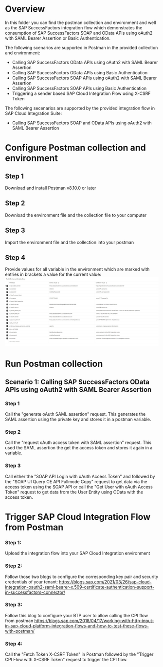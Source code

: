 # Overview
In this folder you can find the postman collection and environment and well as the SAP SuccessFactors integration flow which demonstrates the consumption of SAP SuccessFactors SOAP and OData APIs using oAuth2 with SAML Bearer Assertion or Basic Authentication.

The following scenarios are supported in Postman in the provided collection and environment:
* Calling SAP SuccessFactors OData APIs using oAuth2 with SAML Bearer Assertion 
* Calling SAP SuccessFactors OData APIs using Basic Authentication 
* Calling SAP SuccessFactors SOAP APIs using oAuth2 with SAML Bearer Assertion
* Calling SAP SuccessFactors SOAP APIs using Basic Authentication 
* Triggering a sender based SAP Cloud Integration Flow using X-CSRF Token

The following secenarios are supported by the provided integration flow in SAP Cloud Integration Suite: 
* Calling SAP SuccessFactors SOAP and OData APIs using oAuth2 with SAML Bearer Assertion

# Configure Postman collection and environment

## Step 1
Download and install Postman v8.10.0 or later

## Step 2
Download the environment file and the collection file to your computer

## Step 3
Import the environment file and the collection into your postman

## Step 4
Provide values for all variable in the environment which are marked with entries in brackets a value for the current value:
![Environment Hints](./Images/EnvironmentHints.JPG)

# Run Postman collection

## Scenario 1: Calling SAP SuccessFactors OData APIs using oAuth2 with SAML Bearer Assertion

### Step 1
Call the "generate oAuth SAML assertion" request. This generates the SAML assertion using the private key and stores it in a postman variable.
### Step 2
Call the "request oAuth access token with SAML assertion" request. This used the SAML assertion the get the access token and stores it again in a variable.
### Step 3
Call either the "SOAP API Login with oAuth Access Token" and followed by the "SOAP UI Query CE API Fullmode Copy" request to get data via the access token using the SOAP API or call the "Get User with oAuth Access Token" request to get data from the User Entity using OData with the access token.

# Trigger SAP Cloud Integration Flow from Postman

### Step 1:
Upload the integration flow into your SAP Cloud Integration environment

### Step 2: 
Follow those two blogs to configure the corresponding key pair and security credentials of your tenant: https://blogs.sap.com/2021/03/26/sap-cloud-integration-oauth2-saml-bearer-x.509-certificate-authentication-support-in-successfactors-connector/ 

### Step 3:
Follow this blog to configure your BTP user to allow calling the CPI flow from postman
https://blogs.sap.com/2018/04/17/working-with-http-input-in-sap-cloud-platform-integration-flows-and-how-to-test-these-flows-with-postman/ 

### Step 4:
Call the "Fetch Token X-CSRF Token" in Postman followed by the "Trigger CPI Flow with X-CSRF Token" request to trigger the CPI flow.
